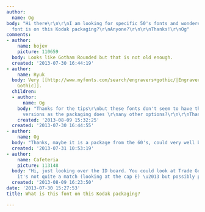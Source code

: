 ```yaml
---
author:
  name: Og
body: "Hi there\r\n\r\nI am looking for specific 50's fonts and wondered what his
  font is on this Kodak packaging?\r\nAnyone?\r\n\r\nThanks!\r\nOg"
comments:
- author:
    name: bojev
    picture: 110659
  body: Looks like Gotham Rounded but that is not old enough.
  created: '2013-07-30 16:44:19'
- author:
    name: Ryuk
  body: Very [[http://www.myfonts.com/search/engravers+gothic/|Engravers Gothic]]/[[http://www.myfonts.com/search/blair/|Blair]]/[[http://www.myfonts.com/search/sackers+gothic/|Sackers
    Gothic]].
  children:
  - author:
      name: Og
    body: "Thanks for the tips\r\nbut these fonts don't seem to have the lower case
      versions as the packaging does \r\nany other options?\r\n\r\nThanks\r\nOg"
    created: '2013-08-09 15:32:25'
  created: '2013-07-30 16:44:55'
- author:
    name: Og
  body: "Thanks, maybe it is a package from the 60's, could very well be\r\n"
  created: '2013-07-31 10:53:19'
- author:
    name: Cafeteria
    picture: 113148
  body: "Hi, just looking over the ID board. You could look at Trade Gothic Extended,
    it's not quite a match (looking at the cap E) \u2013 but possibly puts you closer?\r\n\r\nhttp://www.myfonts.com/fonts/linotype/trade-gothic/extended-63882/\r\n\r\nChris"
  created: '2013-08-09 16:23:50'
date: '2013-07-30 15:27:53'
title: What is this font on this Kodak packaging?

---
```

